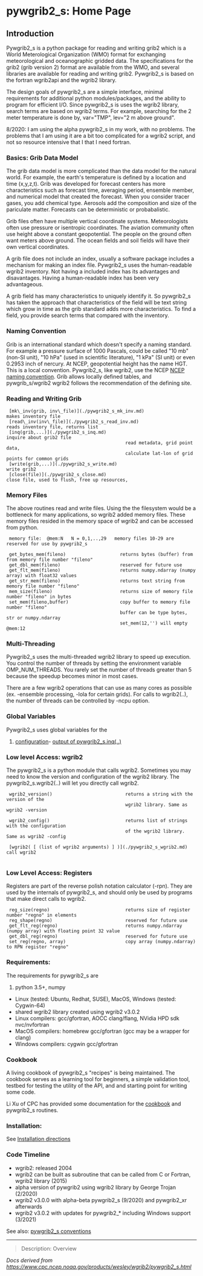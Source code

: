 # pywgrib2_s: Home Page

## Introduction

Pywgrib2_s is a python package for reading and writing grib2 which is a World
Meterological Organization (WMO) format for exchanging meteorological and oceanographic
gridded data. The specifications for the grib2 (grib version 2) format are available from
the WMO, and several libraries are available for reading and writing grib2. Pywgrib2_s
is based on the fortran wgrib2api and the wgrib2 library.

The design goals of pywgrib2_s are a simple interface, minimal requirements for
additional python modules/packages, and the ability to program for efficient I/O.
Since pywgrib2_s is uses the wgrib2 library, search terms are based on wgrib2 terms.
For example, searching for the 2 meter temperature is done by, var="TMP", lev="2 m above ground".

8/2020: I am using the alpha pywgrib2_s in my work, with no problems. The problems
that I am using it are a bit too complicated for a wgrib2 script, and not so resource
intensive that I that I need fortran.

### Basics: Grib Data Model

The grib data model is more complicated than the data model for the natural world.
For example, the earth's temperature is defined by a location and time (x,y,z,t). Grib was developed
for forecast centers has more characteristics such as forecast time, averaging period,
ensemble member, and numerical model that created the forecast. When you consider
tracer gases, you add chemical type. Aerosols add the composition and size of the pariculate matter.
Forecasts can be deterministic or probabalistic.

Grib files often have multiple vertical coordinate systems. Meteorologists often
use pressure or isentropic coordinates. The aviation community often use height above a
constant geopotential. The people on the ground often want meters above ground.
The ocean fields and soil fields will have their own vertical coordinates.

A grib file does not include an index, usually a software package includes
a mechanism for making an index file. Pywgrib2_s uses the human-readable wgrib2
inventory. Not having a included index has its advantages and disavantages.
Having a human-readable index has been very advantageous.

A grib field has many characteristics to uniquely identify it. So pywgrib2_s has
taken the approach that characteristics of the field will be text string which
grow in time as the grib standard adds more characteristics. To find a field,
you provide search terms that compared with the inventory.

### Naming Convention

Grib is an international standard which doesn't specify a naming standard. For
example a pressure surface of 1000 Pascals, could be called "10 mb" (non-SI unit),
"10 hPa" (used in scientific literature), "1 kPa" (SI unit) or even 0.2953 inch of nercury.
At NCEP, geopotential height has the name HGT. This is a local convention.
Pywgrib2_s, like wgrib2, use the NCEP [NCEP naming convention](https://www.nco.ncep.noaa.gov/pmb/docs/grib2/grib2_doc/). Grib allows locally defined tables, and pywgrib_s/wgrib2 wgrib2
follows the recommendation of the defining site.

### Reading and Writing Grib

```
 [mk\_inv(grib, inv\_file)](./pywgrib2_s_mk_inv.md)                   makes inventory file
 [read\_inv(inv\_file)](./pywgrib2_s_read_inv.md)                       reads inventory file, returns list
 [inq(grib,...)](./pywgrib2_s_inq.md)                            inquire about grib2 file
                                            read metadata, grid point data,
                                            calculate lat-lon of grid points for common grids
 [write(grib,...)](./pywgrib2_s_write.md)                          write grib2
 [close(file)](./pywgrib2_s_close.md)                              close file, used to flush, free up resources,
```

### Memory Files

The above routines read and write files. Using the the filesystem would be a bottleneck for many
applications, so wgrib2 added memory files. These memory files resided in the memory space
of wgrib2 and can be accessed from python.

```
 memory file:  @mem:N   N = 0,1,..,29   memory files 10-29 are reserved for use by pywgrib2_s

 get_bytes_mem(fileno)                    returns bytes (buffer) from from memory file number "fileno"
 get_dbl_mem(fileno)                      reserved for future use
 get_flt_mem(fileno)                      returns numpy.ndarray (numpy array) with float32 values
 get_str_mem(fileno)                      returns text string from memory file number "fileno"
 mem_size(fileno)                         returns size of memory file number "fileno" in bytes
 set_mem(fileno,buffer)                   copy buffer to memory file number "fileno"
                                          buffer can be type bytes, str or numpy.ndarray
                                          set_mem(12,'') will empty @mem:12
```

### Multi-Threading

Pywgrib2_s uses the multi-threaded wgrib2 library to speed up execution. You control the number
of threads by setting the environment variable OMP_NUM_THREADS. You rarely set the number
of threads greater than 5 because the speedup becomes minor in most cases.

There are a few wgrib2 operations that can use as many cores as possible
(ex. -ensemble processing, -lola for certain grids). For calls to wgrib2(..),
the number of threads can be controlled by -ncpu option.

### Global Variables

Pywgrib2_s uses global variables for the

1. [configuration](./pywgrib2_s_global_variables.md)- [output of pywgrib2_s.inq(..)](./pywgrib2_s_global_variables.md)

### Low level Access: wgrib2

The pywgrib2_s is a python module that calls wgrib2. Sometimes you may
need to know the version and configuration of the wgrib2 library.
The pywgrib2_s.wgrib2(..) will let you directly call wgrib2.

```
 wgrib2_version()                           returns a string with the version of the
                                            wgrib2 library. Same as wgrib2 -version

 wgrib2_config()                            returns list of strings with the configuration
                                            of the wgrib2 library. Same as wgrib2 -config

 [wgrib2( [ (list of wgrib2 arguments) ] )](./pywgrib2_s_wgrib2.md)   call wgrib2


```

### Low Level Access: Registers

Registers are part of the reverse polish notation calculator (-rpn). They are used by the internals
of pywgrib2_s, and should only be used by programs that make direct calls to wgrib2.

```
 reg_size(regno)                            returns size of register number "regno" in elements
 reg_shape(regno)                           reserved for future use
 get_flt_reg(regno)                         returns numpy.ndarray (numpy array) with floating point 32 value
 get_dbl_reg(regno)                         reserved for future use
 set_reg(regno, array)                      copy array (numpy.ndarray) to RPN register "regno"
```

### Requirements:

The requirements for pywgrib2_s are

1. python 3.5+, numpy

- Linux (tested: Ubuntu, Redhat, SUSE), MacOS, Windows (tested: Cygwin-64)
- shared wgrib2 library created using wgrib2 v3.0.2
- Linux compilers: gcc/gfortran, AOCC clang/flang, NVidia HPD sdk nvc/nvfortran
- MacOS compilers: homebrew gcc/gfortran (gcc may be a wrapper for clang)
- Windows compilers: cygwin gcc/gfortran

### Cookbook

A living cookbook of pywgrib2_s "recipes" is being maintained.
The cookbook serves as a learning tool for beginners, a simple
validation tool, testbed for testing the utility of the API, and
and starting point for writing some code.

Li Xu of CPC has provided some documentation for the
[cookbook](https://www.cpc.ncep.noaa.gov/products/people/lxu/cookbook/) and pywgrib2_s routines.

### Installation:

See [Installation directions](./pywgrib2_s_install.md)

### Code Timeline

- wgrib2: released 2004
- wgrib2 can be built as subroutine that can be called from C or Fortran, wgrib2 library (2015)
- alpha version of pywgrib2 using wgrib2 library by George Trojan (2/2020)
- wgrib2 v3.0.0 with alpha-beta pywgrib2_s (9/2020) and pywgrib2_xr afterwards
- wgrib2 v3.0.2 with updates for pywgrib2\_\* including Windows support (3/2021)

See also:
[pywgrib2_s conventions](./pywgrib2_s_conventions.md)

---

> Description: Overview

_Docs derived from <https://www.cpc.ncep.noaa.gov/products/wesley/wgrib2/pywgrib2_s.html>_
